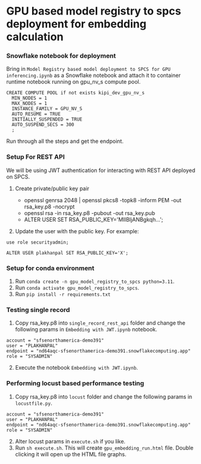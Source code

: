 # GPU based model registry to spcs deployment for embedding calculation

### Snowflake notebook for deployment
Bring in `Model Registry based model deployment to SPCS for GPU inferencing.ipynb` as a Snowflake notebook and attach it to container runtime notebook running on gpu_nv_s compute pool.

```
CREATE COMPUTE POOL if not exists kipi_dev_gpu_nv_s
  MIN_NODES = 1
  MAX_NODES = 1
  INSTANCE_FAMILY = GPU_NV_S
  AUTO_RESUME = TRUE
  INITIALLY_SUSPENDED = TRUE
  AUTO_SUSPEND_SECS = 300
  ;
```

Run through all the steps and get the endpoint. 

### Setup For REST API

We will be using JWT authentication for interacting with REST API deployed on SPCS. 

1. Create private/public key pair
    - openssl genrsa 2048 | openssl pkcs8 -topk8 -inform PEM -out rsa_key.p8 -nocrypt
    - openssl rsa -in rsa_key.p8 -pubout -out rsa_key.pub
    - ALTER USER <user-name> SET RSA_PUBLIC_KEY='MIIBIjANBgkqh...';

2. Update the user with the public key. For example:
```
use role securityadmin;

ALTER USER plakhanpal SET RSA_PUBLIC_KEY='X';
```

### Setup for conda environment
1. Run `conda create -n gpu_model_registry_to_spcs python=3.11`.
2. Run `conda activate gpu_model_registry_to_spcs`.
3. Run `pip install -r requirements.txt`

### Testing single record
1. Copy rsa_key.p8 into `single_record_rest_api` folder and change the following params in `Embedding with JWT.ipynb` notebook.
```
account = "sfsenorthamerica-demo391"
user = "PLAKHANPAL"
endpoint = "nd64aqc-sfsenorthamerica-demo391.snowflakecomputing.app"
role = "SYSADMIN"
```
2. Execute the notebook `Embedding with JWT.ipynb`.

### Performing locust based performance testing
1. Copy rsa_key.p8 into `locust` folder and change the following params in `locustfile.py`.
```
account = "sfsenorthamerica-demo391"
user = "PLAKHANPAL"
endpoint = "nd64aqc-sfsenorthamerica-demo391.snowflakecomputing.app"
role = "SYSADMIN"
```
2. Alter locust params in `execute.sh` if you like.
3. Run `sh execute.sh`. This will create `gpu_embedding_run.html` file. Double clicking it will open up the HTML file graphs.